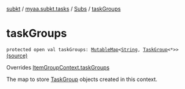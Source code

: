[subkt](../../index.md) / [myaa.subkt.tasks](../index.md) / [Subs](index.md) / [taskGroups](./task-groups.md)

# taskGroups

`protected open val taskGroups: `[`MutableMap`](https://kotlinlang.org/api/latest/jvm/stdlib/kotlin.collections/-mutable-map/index.html)`<`[`String`](https://kotlinlang.org/api/latest/jvm/stdlib/kotlin/-string/index.html)`, `[`TaskGroup`](../-task-group/index.md)`<*>>` [(source)](https://github.com/Myaamori/SubKt/blob/master/src/main/kotlin/myaa/subkt/tasks/plugin.kt#L348)

Overrides [ItemGroupContext.taskGroups](../-item-group-context/task-groups.md)

The map to store [TaskGroup](../-task-group/index.md) objects created in this context.

